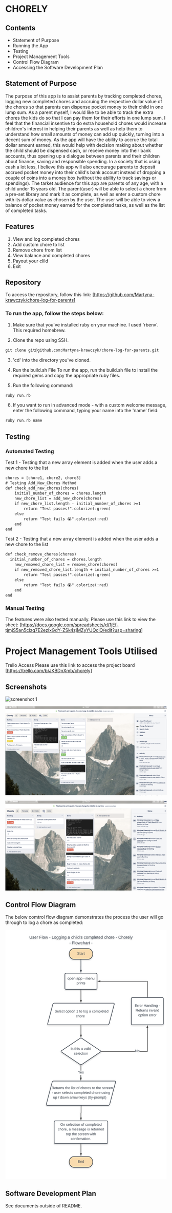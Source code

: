# CHORELY
## Contents

* Statement of Purpose
* Running the App
* Testing
* Project Management Tools
* Control Flow Diagram
* Accessing the Software Development Plan

## Statement of Purpose
The purpose of this app is to assist parents by tracking completed chores, logging new completed chores and accruing the respective dollar value of the chores so that parents can dispense pocket money to their child in one lump sum. 
As a parent myself, I would like to be able to track the extra chores the kids do so that I can pay them for their efforts in one lump sum. I feel that the financial insentive to do extra household chores would increase children's interest in helping their parents as well as help them to understand how small amounts of money can add up quickly, turning into a decent sum of money. As the app will have the ability to accrue the total dollar amount earned, this would help with decision making about whether the child should be dispensed cash, or receive money into their bank accounts, thus opening up a dialogue between parents and their children about finance, saving and responsible spending. In a society that is using cash a lot less, I believe this app will also encourage parents to deposit accrued pocket money into their child's bank account instead of dropping a couple of coins into a money box (without the ability to track savings or spendings).
The tarket audience for this app are parents of any age, with a child under 15 years old. The parent(user) will be able to select a chore from a pre-set library and mark it as complete, as well as enter a custom chore with its dollar value as chosen by the user.  The user will be able to view a balance of pocket money earned for the completed tasks, as well as the list of completed tasks.

## Features
1. View and log completed chores
2. Add custom chore to list
3. Remove chore from list
4. View balance and completed chores
5. Payout your clild
6. Exit

## Repository
To access the repository, follow this link: [https://github.com/Martyna-krawczyk/chore-log-for-parents]

### To run the app, follow the steps below:

1. Make sure that you've installed ruby on your machine. I used 'rbenv'. This required homebrew.

2. Clone the repo using SSH.
````txt
git clone git@github.com:Martyna-krawczyk/chore-log-for-parents.git
````
3. 'cd' into the directory you've cloned.

4. Run the build.sh File
 To run the app, run the build.sh file to install the required gems and copy the appropriate ruby files.

5. Run the following command:
```txt
ruby run.rb
```

6. If you want to run in advanced mode - with a custom welcome message, enter the following command, typing your name into the 'name' field:
````txt
ruby run.rb name
````

## Testing

### Automated Testing
Test 1 - Testing that a new array element is added when the user adds a new chore to the list
````
chores = [chore1, chore2, chore3]
# Testing Add_New_Chores Method
def check_add_new_chores(chores)
    initial_number_of_chores = chores.length
    new_chore_list = add_new_chore(chores)
    if new_chore_list.length - initial_number_of_chores >=1
        return "Test passes!".colorize(:green)
    else
        return "Test fails 😭".colorize(:red)
    end
end
````

Test 2 - Testing that a new array element is added when the user adds a new chore to the list
````
def check_remove_chores(chores)
  initial_number_of_chores = chores.length
    new_removed_chore_list = remove_chore(chores)
    if new_removed_chore_list.length + initial_number_of_chores >=1
        return "Test passes!".colorize(:green)
    else
        return "Test fails 😭".colorize(:red)
    end
end
````

### Manual Testing
The features were also tested manually.  Please use this link to view the sheet: [https://docs.google.com/spreadsheets/d/1jEf-tjmjS5an5clzq7E2ezlxGdY-ZSk4zjMZyYUQciQ/edit?usp=sharing]


# Project Management Tools Utilised
Trello Access
Please use this link to access the project board [https://trello.com/b/JKBDnXmb/chorely] 

## Screenshots
![screenshot 1](trello/martyna-Krawczyk-T1A2-1_Trello_Screen_Shot_2019-09-04_at_10.51.15_am.png)

![screenshot 2](trello/martyna-Krawczyk-T1A2-2_Trello_Screen_Shot_2019-09-04_at_2.13.31_pm.png)

![screenshot 3](trello/martyna-Krawczyk-T1A2-3_Trello_Screen_Shot_2019-09-05_at_3.04.52_pm.png)

## Control Flow Diagram
The below comtrol flow diagram demonstrates the process the user will go through to log a chore as completed:

![Control Flow Diagram](Martyna_Krawczyk_T1A2_user_control_flow.png)

## Software Development Plan
See documents outside of README.